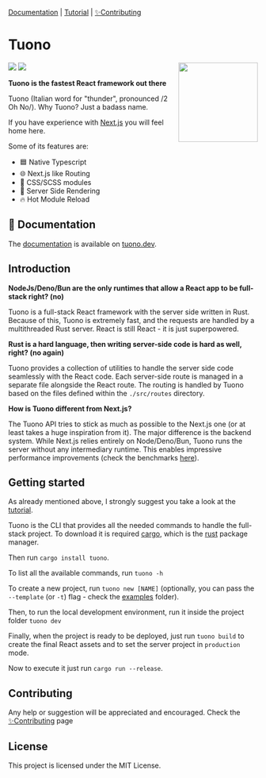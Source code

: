 [Documentation](https://tuono.dev) | [Tutorial](https://tuono.dev/documentation/tutorial) |
[✨Contributing](https://tuono.dev/documentation/contributing)

# Tuono

<img align="right" src="https://raw.githubusercontent.com/Valerioageno/tuono/main/assets/logo.png" width="160px">

![](https://github.com/Valerioageno/tuono/actions/workflows/rust.yml/badge.svg)
![](https://github.com/Valerioageno/tuono/actions/workflows/typescript.yml/badge.svg)

**Tuono is the fastest React framework out there**

Tuono (Italian word for "thunder", pronounced /2 Oh No/).
Why Tuono? Just a badass name.

If you have experience with [Next.js](https://nextjs.org/) you will feel home here.

Some of its features are:

- 🟦 Native Typescript
- 🌐 Next.js like Routing
- 🍭 CSS/SCSS modules
- 🧬 Server Side Rendering
- 🔥 Hot Module Reload

## 📖 Documentation

The [documentation](https://tuono.dev/documentation) is available on
[tuono.dev](https://tuono.dev/).

## Introduction

**NodeJs/Deno/Bun are the only runtimes that allow a React app to be full-stack right? (no)**

Tuono is a full-stack React framework with the server side written in Rust.
Because of this, Tuono is extremely fast, and the requests are handled by a multithreaded Rust server.
React is still React - it is just superpowered.

**Rust is a hard language, then writing server-side code is hard as well, right? (no again)**

Tuono provides a collection of utilities to handle the server side code seamlessly with the React code.
Each server-side route is managed in a separate file alongside the React route. The routing is handled
by Tuono based on the files defined within the `./src/routes` directory.

**How is Tuono different from Next.js?**

The Tuono API tries to stick as much as possible to the Next.js one (or at least takes a huge inspiration
from it). The major difference is the backend system. While Next.js relies entirely on Node/Deno/Bun,
Tuono runs the server without any intermediary runtime. This enables impressive performance improvements
(check the benchmarks [here](https://github.com/Valerioageno/tuono/tree/main/benches)).

## Getting started

As already mentioned above, I strongly suggest you take a look at the
[tutorial](https://tuono.dev/documentation/tutorial).

Tuono is the CLI that provides all the needed commands to handle the full-stack project.
To download it is required [cargo](https://doc.rust-lang.org/cargo/), which is the [rust](https://www.rust-lang.org/)
package manager.

Then run `cargo install tuono`.

To list all the available commands, run `tuono -h`

To create a new project, run `tuono new [NAME]` (optionally, you can pass the `--template` (or `-t`) flag - check the
[examples](https://github.com/Valerioageno/tuono/tree/main/examples) folder).

Then, to run the local development environment, run it inside the project folder `tuono dev`

Finally, when the project is ready to be deployed, just run `tuono build` to create the final React assets
and to set the server project in `production` mode.

Now to execute it just run `cargo run --release`.

## Contributing

Any help or suggestion will be appreciated and encouraged.
Check the [✨Contributing](https://tuono.dev/documentation/contributing) page

## License

This project is licensed under the MIT License.
